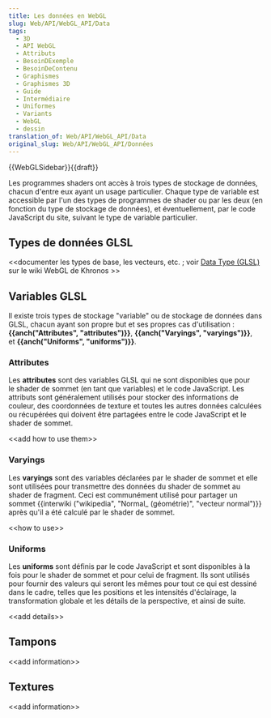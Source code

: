 ```yaml
---
title: Les données en WebGL
slug: Web/API/WebGL_API/Data
tags:
  - 3D
  - API WebGL
  - Attributs
  - BesoinDExemple
  - BesoinDeContenu
  - Graphismes
  - Graphismes 3D
  - Guide
  - Intermédiaire
  - Uniformes
  - Variants
  - WebGL
  - dessin
translation_of: Web/API/WebGL_API/Data
original_slug: Web/API/WebGL_API/Données
---
```

<div>{{WebGLSidebar}}{{draft}}</div>

<p>Les programmes shaders ont accès à trois types de stockage de données, chacun d'entre eux ayant un usage particulier. Chaque type de variable est accessible par l'un des types de programmes de shader ou par les deux (en fonction du type de stockage de données), et éventuellement, par le code JavaScript du site, suivant le type de variable particulier.</p>

<h2 id="Types_de_données_GLSL">Types de données GLSL</h2>

<p>&lt;&lt;documenter les types de base, les vecteurs, etc. ; voir <a href="https://www.khronos.org/opengl/wiki/Data_Type_(GLSL)">Data Type (GLSL)</a>  sur le wiki WebGL de Khronos &gt;&gt;</p>

<h2 id="Variables_GLSL">Variables GLSL</h2>

<p>Il existe trois types de stockage "variable" ou de stockage de données dans GLSL, chacun ayant son propre but et ses propres cas d'utilisation : <strong>{{anch("Attributes", "attributes")}}</strong>, <strong>{{anch("Varyings", "varyings")}}</strong>, et <strong>{{anch("Uniforms", "uniforms")}}</strong>.</p>

<h3 id="Attributes">Attributes</h3>

<p>Les <strong>attributes</strong> sont des variables GLSL qui ne sont disponibles que pour le shader de sommet (en tant que variables) et le code JavaScript. Les attributs sont généralement utilisés pour stocker des informations de couleur, des coordonnées de texture et toutes les autres données calculées ou récupérées qui doivent être partagées entre le code JavaScript et le shader de sommet.</p>

<p>&lt;&lt;add how to use them&gt;&gt;</p>

<h3 id="Varyings">Varyings</h3>

<p>Les <strong>varyings</strong> sont des variables déclarées par le shader de sommet et elle sont utilisées pour transmettre des données du shader de sommet au shader de fragment. Ceci est communément utilisé pour partager un sommet {{interwiki ("wikipedia", "Normal_ (géométrie)", "vecteur normal")}} après qu'il a été calculé par le shader de sommet.</p>

<p>&lt;&lt;how to use&gt;&gt;</p>

<h3 id="Uniforms">Uniforms</h3>

<p>Les <strong>uniforms</strong> sont définis par le code JavaScript et sont disponibles à la fois pour le shader de sommet et pour celui de fragment. Ils sont utilisés pour fournir des valeurs qui seront les mêmes pour tout ce qui est dessiné dans le cadre, telles que les positions et les intensités d'éclairage, la transformation globale et les détails de la perspective, et ainsi de suite.</p>

<p>&lt;&lt;add details&gt;&gt;</p>

<h2 id="Tampons">Tampons</h2>

<p>&lt;&lt;add information&gt;&gt;</p>

<h2 id="Textures">Textures</h2>

<p>&lt;&lt;add information&gt;&gt;</p>
